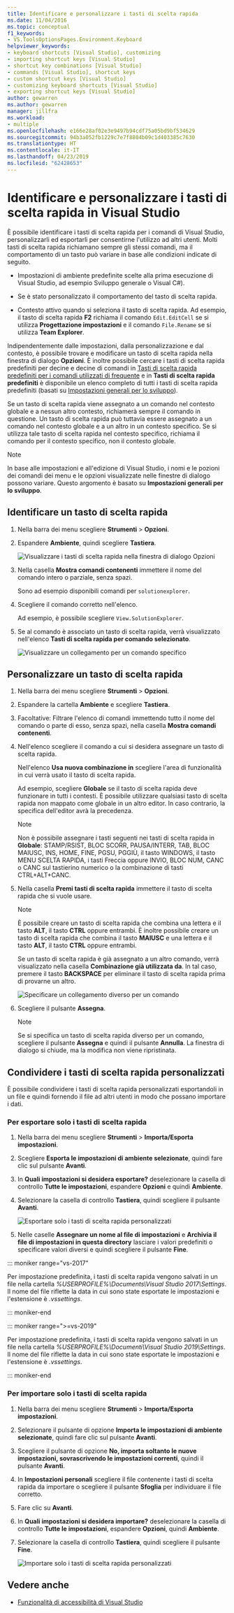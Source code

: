 ```yaml
---
title: Identificare e personalizzare i tasti di scelta rapida
ms.date: 11/04/2016
ms.topic: conceptual
f1_keywords:
- VS.ToolsOptionsPages.Environment.Keyboard
helpviewer_keywords:
- keyboard shortcuts [Visual Studio], customizing
- importing shortcut keys [Visual Studio]
- shortcut key combinations [Visual Studio]
- commands [Visual Studio], shortcut keys
- custom shortcut keys [Visual Studio]
- customizing keyboard shortcuts [Visual Studio]
- exporting shortcut keys [Visual Studio]
author: gewarren
ms.author: gewarren
manager: jillfra
ms.workload:
- multiple
ms.openlocfilehash: e166e28af02e3e9497b94cdf75a05bd9bf534629
ms.sourcegitcommit: 94b3a052fb1229c7e7f8804b09c1d403385c7630
ms.translationtype: HT
ms.contentlocale: it-IT
ms.lasthandoff: 04/23/2019
ms.locfileid: "62428653"
---
```

# <a name="identify-and-customize-keyboard-shortcuts-in-visual-studio"></a>Identificare e personalizzare i tasti di scelta rapida in Visual Studio

È possibile identificare i tasti di scelta rapida per i comandi di Visual Studio, personalizzarli ed esportarli per consentirne l'utilizzo ad altri utenti. Molti tasti di scelta rapida richiamano sempre gli stessi comandi, ma il comportamento di un tasto può variare in base alle condizioni indicate di seguito.

- Impostazioni di ambiente predefinite scelte alla prima esecuzione di Visual Studio, ad esempio Sviluppo generale o Visual C#).

- Se è stato personalizzato il comportamento del tasto di scelta rapida.

- Contesto attivo quando si seleziona il tasto di scelta rapida. Ad esempio, il tasto di scelta rapida **F2** richiama il comando `Edit.EditCell` se si utilizza **Progettazione impostazioni** e il comando `File.Rename` se si utilizza **Team Explorer**.

Indipendentemente dalle impostazioni, dalla personalizzazione e dal contesto, è possibile trovare e modificare un tasto di scelta rapida nella finestra di dialogo **Opzioni**. È inoltre possibile cercare i tasti di scelta rapida predefiniti per decine e decine di comandi in [Tasti di scelta rapida predefiniti per i comandi utilizzati di frequente](../ide/default-keyboard-shortcuts-for-frequently-used-commands-in-visual-studio.md) e in **Tasti di scelta rapida predefiniti** è disponibile un elenco completo di tutti i tasti di scelta rapida predefiniti (basati su [Impostazioni generali per lo sviluppo](../ide/default-keyboard-shortcuts-in-visual-studio.md)).

Se un tasto di scelta rapida viene assegnato a un comando nel contesto globale e a nessun altro contesto, richiamerà sempre il comando in questione. Un tasto di scelta rapida può tuttavia essere assegnato a un comando nel contesto globale e a un altro in un contesto specifico. Se si utilizza tale tasto di scelta rapida nel contesto specifico, richiama il comando per il contesto specifico, non il contesto globale.

> [!NOTE]
> In base alle impostazioni e all'edizione di Visual Studio, i nomi e le pozioni dei comandi dei menu e le opzioni visualizzate nelle finestre di dialogo possono variare. Questo argomento è basato su **Impostazioni generali per lo sviluppo**.

## <a name="identify-a-keyboard-shortcut"></a>Identificare un tasto di scelta rapida

1. Nella barra dei menu scegliere **Strumenti** > **Opzioni**.

2. Espandere **Ambiente**, quindi scegliere **Tastiera**.

   ![Visualizzare i tasti di scelta rapida nella finestra di dialogo Opzioni](../ide/media/optionskeyboard.png)

3. Nella casella **Mostra comandi contenenti** immettere il nome del comando intero o parziale, senza spazi.

   Sono ad esempio disponibili comandi per `solutionexplorer`.

4. Scegliere il comando corretto nell'elenco.

    Ad esempio, è possibile scegliere `View.SolutionExplorer`.

5. Se al comando è associato un tasto di scelta rapida, verrà visualizzato nell'elenco **Tasti di scelta rapida per comando selezionato**.

   ![Visualizzare un collegamento per un comando specifico](../ide/media/viewshortcut.png)

## <a name="customize-a-keyboard-shortcut"></a>Personalizzare un tasto di scelta rapida

1. Nella barra dei menu scegliere **Strumenti** > **Opzioni**.

2. Espandere la cartella **Ambiente** e scegliere **Tastiera**.

3. Facoltative: Filtrare l'elenco di comandi immettendo tutto il nome del comando o parte di esso, senza spazi, nella casella **Mostra comandi contenenti**.

4. Nell'elenco scegliere il comando a cui si desidera assegnare un tasto di scelta rapida.

    Nell'elenco **Usa nuova combinazione in** scegliere l'area di funzionalità in cui verrà usato il tasto di scelta rapida.

    Ad esempio, scegliere **Globale** se il tasto di scelta rapida deve funzionare in tutti i contesti. È possibile utilizzare qualsiasi tasto di scelta rapida non mappato come globale in un altro editor. In caso contrario, la specifica dell'editor avrà la precedenza.

    > [!NOTE]
    > Non è possibile assegnare i tasti seguenti nei tasti di scelta rapida in **Globale**: STAMP/RSIST, BLOC SCORR, PAUSA/INTERR, TAB, BLOC MAIUSC, INS, HOME, FINE, PGSU, PGGIÙ, il tasto WINDOWS, il tasto MENU SCELTA RAPIDA, i tasti Freccia oppure INVIO, BLOC NUM, CANC o CANC sul tastierino numerico o la combinazione di tasti CTRL+ALT+CANC.

6. Nella casella **Premi tasti di scelta rapida** immettere il tasto di scelta rapida che si vuole usare.

    > [!NOTE]
    > È possibile creare un tasto di scelta rapida che combina una lettera e il tasto **ALT**, il tasto **CTRL** oppure entrambi. È inoltre possibile creare un tasto di scelta rapida che combina il tasto **MAIUSC** e una lettera e il tasto **ALT**, il tasto **CTRL** oppure entrambi.

     Se un tasto di scelta rapida è già assegnato a un altro comando, verrà visualizzato nella casella **Combinazione già utilizzata da**. In tal caso, premere il tasto **BACKSPACE** per eliminare il tasto di scelta rapida prima di provarne un altro.

    ![Specificare un collegamento diverso per un comando](../ide/media/reassignshortcut.png)

7. Scegliere il pulsante **Assegna**.

    > [!NOTE]
    > Se si specifica un tasto di scelta rapida diverso per un comando, scegliere il pulsante **Assegna** e quindi il pulsante **Annulla**. La finestra di dialogo si chiude, ma la modifica non viene ripristinata.

## <a name="share-custom-keyboard-shortcuts"></a>Condividere i tasti di scelta rapida personalizzati

È possibile condividere i tasti di scelta rapida personalizzati esportandoli in un file e quindi fornendo il file ad altri utenti in modo che possano importare i dati.

### <a name="to-export-only-keyboard-shortcuts"></a>Per esportare solo i tasti di scelta rapida

1. Nella barra dei menu scegliere **Strumenti** > **Importa/Esporta impostazioni**.

2. Scegliere **Esporta le impostazioni di ambiente selezionate**, quindi fare clic sul pulsante **Avanti**.

3. In **Quali impostazioni si desidera esportare?** deselezionare la casella di controllo **Tutte le impostazioni**, espandere **Opzioni** e quindi **Ambiente**.

4. Selezionare la casella di controllo **Tastiera**, quindi scegliere il pulsante **Avanti**.

   ![Esportare solo i tasti di scelta rapida personalizzati](../ide/media/exportshortcuts.png)

5. Nelle caselle **Assegnare un nome al file di impostazioni** e **Archivia il file di impostazioni in questa directory** lasciare i valori predefiniti o specificare valori diversi e quindi scegliere il pulsante **Fine**.

::: moniker range="vs-2017"

Per impostazione predefinita, i tasti di scelta rapida vengono salvati in un file nella cartella *%USERPROFILE%\Documents\Visual Studio 2017\Settings*. Il nome del file riflette la data in cui sono state esportate le impostazioni e l'estensione è *.vssettings*.

::: moniker-end

::: moniker range=">=vs-2019"

Per impostazione predefinita, i tasti di scelta rapida vengono salvati in un file nella cartella *%USERPROFILE%\Documenti\Visual Studio 2019\Settings*. Il nome del file riflette la data in cui sono state esportate le impostazioni e l'estensione è *.vssettings*.

::: moniker-end

### <a name="to-import-only-keyboard-shortcuts"></a>Per importare solo i tasti di scelta rapida

1. Nella barra dei menu scegliere **Strumenti** > **Importa/Esporta impostazioni**.

2. Selezionare il pulsante di opzione **Importa le impostazioni di ambiente selezionate**, quindi fare clic sul pulsante **Avanti**.

3. Scegliere il pulsante di opzione **No, importa soltanto le nuove impostazioni, sovrascrivendo le impostazioni correnti**, quindi il pulsante **Avanti**.

4. In **Impostazioni personali** scegliere il file contenente i tasti di scelta rapida da importare o scegliere il pulsante **Sfoglia** per individuare il file corretto.

5. Fare clic su **Avanti**.

6. In **Quali impostazioni si desidera importare?** deselezionare la casella di controllo **Tutte le impostazioni**, espandere **Opzioni**, quindi **Ambiente**.

7. Selezionare la casella di controllo **Tastiera**, quindi scegliere il pulsante **Fine**.

    ![Importare solo i tasti di scelta rapida personalizzati](../ide/media/importshortcuts.png)

## <a name="see-also"></a>Vedere anche

- [Funzionalità di accessibilità di Visual Studio](../ide/reference/accessibility-features-of-visual-studio.md)